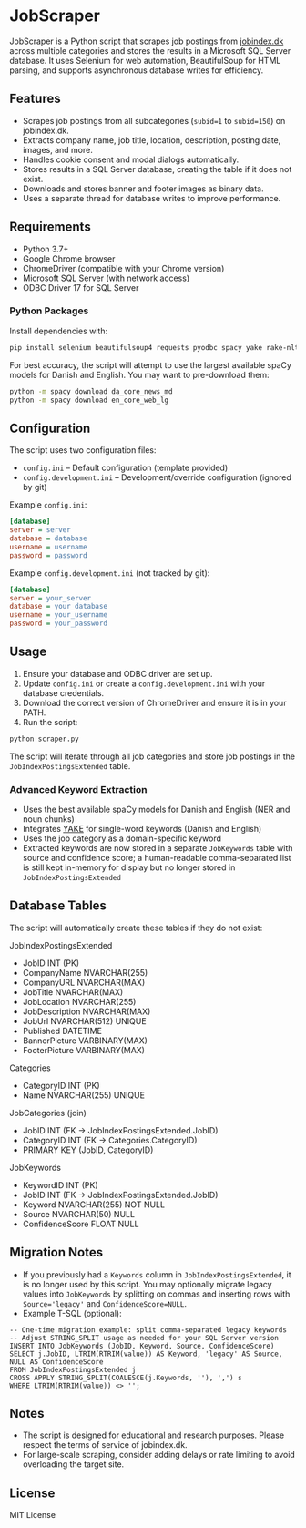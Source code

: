# JobScraper

JobScraper is a Python script that scrapes job postings from [jobindex.dk](https://www.jobindex.dk) across multiple categories and stores the results in a Microsoft SQL Server database. It uses Selenium for web automation, BeautifulSoup for HTML parsing, and supports asynchronous database writes for efficiency.

## Features

- Scrapes job postings from all subcategories (`subid=1` to `subid=150`) on jobindex.dk.
- Extracts company name, job title, location, description, posting date, images, and more.
- Handles cookie consent and modal dialogs automatically.
- Stores results in a SQL Server database, creating the table if it does not exist.
- Downloads and stores banner and footer images as binary data.
- Uses a separate thread for database writes to improve performance.

## Requirements

- Python 3.7+
- Google Chrome browser
- ChromeDriver (compatible with your Chrome version)
- Microsoft SQL Server (with network access)
- ODBC Driver 17 for SQL Server

### Python Packages


Install dependencies with:

```sh
pip install selenium beautifulsoup4 requests pyodbc spacy yake rake-nltk
```

For best accuracy, the script will attempt to use the largest available spaCy models for Danish and English. You may want to pre-download them:

```sh
python -m spacy download da_core_news_md
python -m spacy download en_core_web_lg
```

## Configuration

The script uses two configuration files:

- `config.ini` – Default configuration (template provided)
- `config.development.ini` – Development/override configuration (ignored by git)

Example `config.ini`:

```ini
[database]
server = server
database = database
username = username
password = password
```

Example `config.development.ini` (not tracked by git):

```ini
[database]
server = your_server
database = your_database
username = your_username
password = your_password
```

## Usage

1. Ensure your database and ODBC driver are set up.
2. Update `config.ini` or create a `config.development.ini` with your database credentials.
3. Download the correct version of ChromeDriver and ensure it is in your PATH.
4. Run the script:

```sh
python scraper.py
```


The script will iterate through all job categories and store job postings in the `JobIndexPostingsExtended` table.

### Advanced Keyword Extraction

- Uses the best available spaCy models for Danish and English (NER and noun chunks)
- Integrates [YAKE](https://github.com/LIAAD/yake) for single-word keywords (Danish and English)
- Uses the job category as a domain-specific keyword
- Extracted keywords are now stored in a separate `JobKeywords` table with source and confidence score; a human-readable comma-separated list is still kept in-memory for display but no longer stored in `JobIndexPostingsExtended`

## Database Tables

The script will automatically create these tables if they do not exist:

JobIndexPostingsExtended

- JobID INT (PK)
- CompanyName NVARCHAR(255)
- CompanyURL NVARCHAR(MAX)
- JobTitle NVARCHAR(MAX)
- JobLocation NVARCHAR(255)
- JobDescription NVARCHAR(MAX)
- JobUrl NVARCHAR(512) UNIQUE
- Published DATETIME
- BannerPicture VARBINARY(MAX)
- FooterPicture VARBINARY(MAX)

Categories

- CategoryID INT (PK)
- Name NVARCHAR(255) UNIQUE

JobCategories (join)

- JobID INT (FK -> JobIndexPostingsExtended.JobID)
- CategoryID INT (FK -> Categories.CategoryID)
- PRIMARY KEY (JobID, CategoryID)

JobKeywords

- KeywordID INT (PK)
- JobID INT (FK -> JobIndexPostingsExtended.JobID)
- Keyword NVARCHAR(255) NOT NULL
- Source NVARCHAR(50) NULL
- ConfidenceScore FLOAT NULL

## Migration Notes

- If you previously had a `Keywords` column in `JobIndexPostingsExtended`, it is no longer used by this script. You may optionally migrate legacy values into `JobKeywords` by splitting on commas and inserting rows with `Source='legacy'` and `ConfidenceScore=NULL`.
- Example T-SQL (optional):

```
-- One-time migration example: split comma-separated legacy keywords
-- Adjust STRING_SPLIT usage as needed for your SQL Server version
INSERT INTO JobKeywords (JobID, Keyword, Source, ConfidenceScore)
SELECT j.JobID, LTRIM(RTRIM(value)) AS Keyword, 'legacy' AS Source, NULL AS ConfidenceScore
FROM JobIndexPostingsExtended j
CROSS APPLY STRING_SPLIT(COALESCE(j.Keywords, ''), ',') s
WHERE LTRIM(RTRIM(value)) <> '';
```

## Notes

- The script is designed for educational and research purposes. Please respect the terms of service of jobindex.dk.
- For large-scale scraping, consider adding delays or rate limiting to avoid overloading the target site.

## License

MIT License
